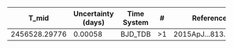 |T_mid        |Uncertainty (days)|Time System|#  |Reference           |
|-------------|------------------|-----------|---|--------------------|
|2456528.29776|0.00058           |BJD_TDB    |>1 |2015ApJ...813..111B |
